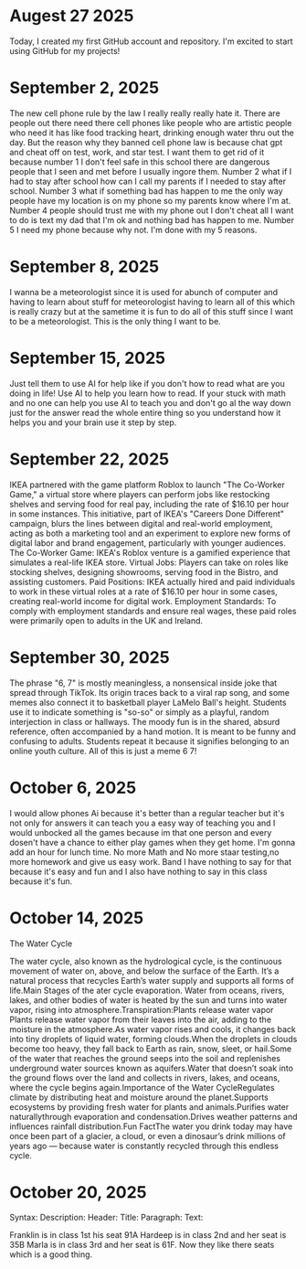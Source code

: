 # Augest 27 2025

Today, I created my first GitHub account and repository. I'm excited to start using GitHub for my projects!

# September 2, 2025

The new cell phone rule by the law I really really really hate it. There are people out there need there cell phones like people who are artistic people who need it has like food tracking heart, drinking enough water thru out the day. But the reason why they banned cell phone law is because chat gpt and cheat off on test, work, and star test. I want them to get rid of it because number 1 I don't feel safe in this school there are dangerous people that I seen and met before I usually ingore them. Number 2 what if I had to stay after school how can I call my parents if I needed to stay after school. Number 3 what if something bad has happen to me the only way people have my location is on my phone so my parents know where I'm at. Number 4 people should trust me with my phone out I don't cheat all I want to do is text my dad that I'm ok and nothing bad has happen to me. Number 5 I need my phone because why not. I'm done with my 5 reasons.

# September 8, 2025

I wanna be a meteorologist since it is used for abunch of computer and having to learn about stuff for meteorologist having to learn all of this which is really crazy but at the sametime it is fun to do all of this stuff since I want to be a meteorologist. This is the only thing I want to be.

# September 15, 2025

Just tell them to use AI for help like if you don't how to read what are you doing in life! Use AI to help you learn how to read. If your stuck with math and no one can help you use AI to teach you and don't go al the way down just for the answer read the whole entire thing so you understand how it helps you and your brain use it step by step.

# September 22, 2025

IKEA partnered with the game platform Roblox to launch "The Co-Worker Game," a virtual store where players can perform jobs like restocking shelves and serving food for real pay, including the rate of $16.10 per hour in some instances. This initiative, part of IKEA's "Careers Done Different" campaign, blurs the lines between digital and real-world employment, acting as both a marketing tool and an experiment to explore new forms of digital labor and brand engagement, particularly with younger audiences. The Co-Worker Game: IKEA's Roblox venture is a gamified experience that simulates a real-life IKEA store.
Virtual Jobs: Players can take on roles like stocking shelves, designing showrooms, serving food in the Bistro, and assisting customers. Paid Positions: IKEA actually hired and paid individuals to work in these virtual roles at a rate of $16.10 per hour in some cases, creating real-world income for digital work. 
Employment Standards: To comply with employment standards and ensure real wages, these paid roles were primarily open to adults in the UK and Ireland.

# September 30, 2025

The phrase "6, 7" is mostly meaningless, a nonsensical inside joke that spread through TikTok. Its origin traces back to a viral rap song, and some memes also connect it to basketball player LaMelo Ball's height. Students use it to indicate something is "so-so" or simply as a playful, random interjection in class or hallways. The moody fun is in the shared, absurd reference, often accompanied by a hand motion. It is meant to be funny and confusing to adults. Students repeat it because it signifies belonging to an online youth culture. All of this is just a meme 6 7!

# October 6, 2025

I would allow phones Ai because it's better than a regular teacher but it's not only for answers it can teach you a easy way of teaching you and I would unbocked all the games because im that one person and every dosen't have a chance to either play games when they get home. I'm gonna add an hour for lunch time. No more Math and No more staar testing,no more homework and give us easy work. Band I have nothing to say for that because it's easy and fun and I also have nothing to say in this class because it's fun.

# October 14, 2025

The Water Cycle

The water cycle, also known as the hydrological cycle, is the continuous movement of water on, above, and below the surface of the Earth. It’s a natural process that recycles Earth’s water supply and supports all forms of life.Main Stages of the ater cycle evaporation. Water from oceans, rivers, lakes, and other bodies of water is heated by the sun and turns into water vapor, rising into atmosphere.Transpiration:Plants release water vapor Plants release water vapor from their leaves into the air, adding to the moisture in the atmosphere.As water vapor rises and cools, it changes back into tiny droplets of liquid water, forming clouds.When the droplets in clouds become too heavy, they fall back to Earth as rain, snow, sleet, or hail.Some of the water that reaches the ground seeps into the soil and replenishes underground water sources known as aquifers.Water that doesn’t soak into the ground flows over the land and collects in rivers, lakes, and oceans, where the cycle begins again.Importance of the Water CycleRegulates climate by distributing heat and moisture around the planet.Supports ecosystems by providing fresh water for plants and animals.Purifies water naturallythrough evaporation and condensation.Drives weather patterns and influences rainfall distribution.Fun FactThe water you drink today may have once been part of a glacier, a cloud, or even a dinosaur’s drink millions of years ago — because water is constantly recycled through this endless cycle.

# October 20, 2025

Syntax:	Description:
Header:	Title:
Paragraph:	Text:

Franklin is in class 1st his seat 91A
Hardeep is in class 2nd and her seat is 35B
Marla is in class 3rd and her seat is 61F. Now they like there seats which is a good thing.
